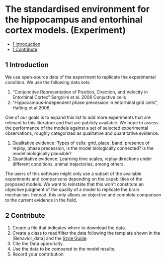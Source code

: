 # The  standardised environment for the hippocampus and entorhinal cortex models. (Experiment)


* [1 Introduction](#1-Introduction)
* [1 Contribute](#2-Contribute)

## 1 Introduction

We use open-source data of the experiment to replicate the experimental condition.
We use the following data sets:

1. “Conjunctive Representation of Position, Direction, and Velocity in Entorhinal Cortex” Sargolini et al. 2006 Conjuctive cells
2. “Hippocampus-independent phase precession in entorhinal grid cells”, Hafting et al 2008.
   
One of our goals is to expand this list to add more experiments that are relevant to this literature and that are publicly available. We hope to assess the performance of the models against a set of selected experimental observations, roughly categorized as qualitative and quantitative evidence.

1. Qualitative evidence: Types of cells: grid, place, band, presence of replay, phase precession, is the model biologically connected? Is the model biologically plausible? 
2. Quantitative evidence: Learning time scales, replay directions under different conditions, animal trajectories, among others.

The users of this software might only use a subset of the available experiments and comparisons depending on the capabilities of the proposed models. We want to reinstate that this won't constitute an objective judgment of the quality of a model to replicate the brain mechanism. Instead, this only allows an objective and complete comparison to the current evidence in the field.

## 2 Contribute

1. Create a file that indicates where to download the data.
2. Create a class to read/filter the data following the template shown in the [Behavior_data] and the [Style Guide](https://github.com/ClementineDomine/EHC_model_comparison/tree/main/Documents).
3. Cite the Data approrialty.
4. Use the data to be compared to the model results.
5. Record your contribution
